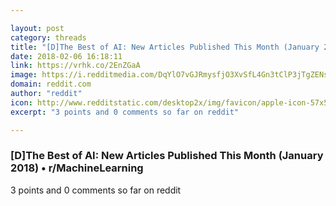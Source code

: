```yaml
---

layout: post
category: threads
title: "[D]The Best of AI: New Articles Published This Month (January 2018)"
date: 2018-02-06 16:18:11
link: https://vrhk.co/2EnZGaA
image: https://i.redditmedia.com/DqYlO7vGJRmysfjO3XvSfL4Gn3tClP3jTgZENs0ziPI.jpg?w=320&s=f0fc9325ca39690daa31b2abbb6d1c4b
domain: reddit.com
author: "reddit"
icon: http://www.redditstatic.com/desktop2x/img/favicon/apple-icon-57x57.png
excerpt: "3 points and 0 comments so far on reddit"

---
```


### [D]The Best of AI: New Articles Published This Month (January 2018) • r/MachineLearning

3 points and 0 comments so far on reddit